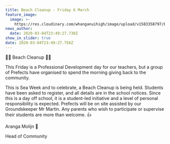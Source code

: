 ```yaml
---
title: Beach Cleanup - Friday 6 March
feature_image:
  image: >-
    https://res.cloudinary.com/whanganuihigh/image/upload/v1583358797/Events/Seaweek-Desktop-Background_860.png
news_author:
  date: 2020-03-04T23:49:27.730Z
show_in_slider: true
date: 2020-03-04T23:49:27.756Z
---
```

🌊🚮 Beach Cleanup 🚮🌊

This Friday is a Professional Development day for our teachers, but a group of Prefects have organised to spend the morning giving back to the community.

This is Sea Week and to celebrate, a Beach Cleanup is being held. Students have been asked to register, and all details are in the school notices. Since this is a day off school, it is a student-led initiative and a level of personal responsibility is expected. Prefects will be on site assisted by our Groundskeeper Mr Martin. Any parents who wish to participate or supervise their students are more than welcome. 👍

Aranga Molijn 🙂  
Head of Community